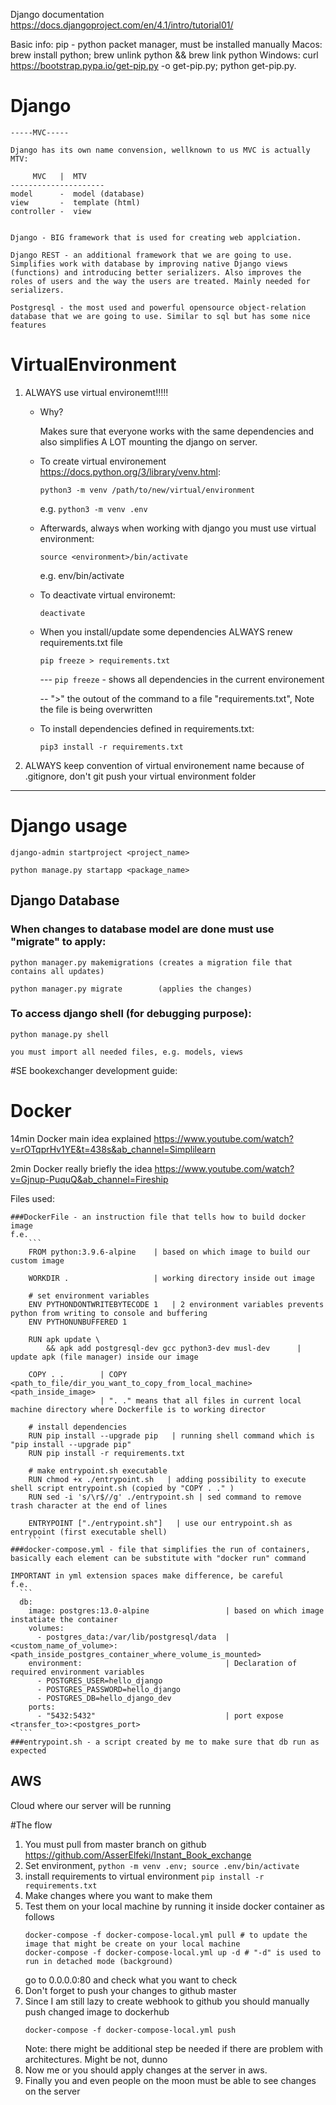 Django documentation 
https://docs.djangoproject.com/en/4.1/intro/tutorial01/

Basic info:
	pip - python packet manager, must be installed manually
		Macos: brew install python; brew unlink python && brew link python
		Windows: curl https://bootstrap.pypa.io/get-pip.py -o get-pip.py; python get-pip.py. 


# Django

	-----MVC-----

	Django has its own name convension, wellknown to us MVC is actually MTV:
	
	     MVC   |  MTV
	---------------------
	model      -  model (database)
	view       -  template (html)  
	controller -  view 


	Django - BIG framework that is used for creating web applciation.
	
	Django REST - an additional framework that we are going to use. Simplifies work with database by improving native Django views (functions) and introducing better serializers. Also improves the roles of users and the way the users are treated. Mainly needed for serializers.

	Postgresql - the most used and powerful opensource object-relation database that we are going to use. Similar to sql but has some nice features

# VirtualEnvironment

1) ALWAYS use virtual environemt!!!!!

	- Why?

		Makes sure that everyone works with the same dependencies and also simplifies A LOT mounting the django on server.
    
    - To create virtual environement https://docs.python.org/3/library/venv.html:
   
		`python3 -m venv /path/to/new/virtual/environment`

		e.g. `python3 -m venv .env`

	- Afterwards, always when working with django you must use virtual environment:

		`source <environment>/bin/activate`

		e.g. env/bin/activate

	- To deactivate virtual environemt:

		`deactivate`

    - When you install/update some dependencies ALWAYS renew requirements.txt file

		`pip freeze > requirements.txt`

		--- `pip freeze` - shows all dependencies in the current environement

		-- ">" the outout of the command to a file "requirements.txt", Note the file is being overwritten

	- To install dependencies defined in requirements.txt:

		`pip3 install -r requirements.txt`



2) ALWAYS keep convention of virtual environement name because of .gitignore, don't git push your virtual environment folder

------------------

# Django usage

	django-admin startproject <project_name>

	python manage.py startapp <package_name>


## Django Database

### When changes to database model are done must use "migrate" to apply:

	python manager.py makemigrations (creates a migration file that contains all updates)

	python manager.py migrate        (applies the changes)

### To access django shell (for debugging purpose):
	
	python manage.py shell

	you must import all needed files, e.g. models, views



#SE bookexchanger development guide:



# Docker

14min Docker main idea explained https://www.youtube.com/watch?v=rOTqprHv1YE&t=438s&ab_channel=Simplilearn

2min Docker really briefly the idea https://www.youtube.com/watch?v=Gjnup-PuquQ&ab_channel=Fireship

Files used:

	###DockerFile - an instruction file that tells how to build docker image
	f.e.
		```
		FROM python:3.9.6-alpine    | based on which image to build our custom image
 
		WORKDIR .                   | working directory inside out image
		
		# set environment variables 
		ENV PYTHONDONTWRITEBYTECODE 1   | 2 environment variables prevents python from writing to console and buffering
		ENV PYTHONUNBUFFERED 1
		
		RUN apk update \
	    	&& apk add postgresql-dev gcc python3-dev musl-dev      | update apk (file manager) inside our image
		
		COPY . .        | COPY <path_to_file/dir_you_want_to_copy_from_local_machine> <path_inside_image>
		                | ". ." means that all files in current local machine directory where Dockerfile is to working director
		
		# install dependencies
		RUN pip install --upgrade pip   | running shell command which is "pip install --upgrade pip"
		RUN pip install -r requirements.txt
		
		# make entrypoint.sh executable
		RUN chmod +x ./entrypoint.sh   | adding possibility to execute shell script entrypoint.sh (copied by "COPY . ." )
		RUN sed -i 's/\r$//g' ./entrypoint.sh | sed command to remove trash character at the end of lines
		
		ENTRYPOINT ["./entrypoint.sh"]   | use our entrypoint.sh as entrypoint (first executable shell)
		```
	###docker-compose.yml - file that simplifies the run of containers, basically each element can be substitute with "docker run" command

	IMPORTANT in yml extension spaces make difference, be careful
	f.e.
	  ```
	  db:
	    image: postgres:13.0-alpine                 | based on which image instatiate the container
	    volumes:
	      - postgres_data:/var/lib/postgresql/data  | <custom_name_of_volume>:<path_inside_postgres_container_where_volume_is_mounted>
	    environment:								| Declaration of required environment variables
	      - POSTGRES_USER=hello_django
	      - POSTGRES_PASSWORD=hello_django
	      - POSTGRES_DB=hello_django_dev
	    ports:
	      - "5432:5432"                             | port expose <transfer_to>:<postgres_port>
	  ```
	###entrypoint.sh - a script created by me to make sure that db run as expected

## AWS

Cloud where our server will be running


#The flow

1) You must pull from master branch on github https://github.com/AsserElfeki/Instant_Book_exchange
2) Set environment, `python -m venv .env; source .env/bin/activate`
3) install requirements to virtual environment `pip install -r requirements.txt`
4) Make changes where you want to make them
5) Test them on your local machine by running it inside docker container as follows
   ```
   docker-compose -f docker-compose-local.yml pull # to update the image that might be create on your local machine
   docker-compose -f docker-compose-local.yml up -d # "-d" is used to run in detached mode (background)
   ```
   go to 0.0.0.0:80 and check what you want to check
6) Don't forget to push your changes to github master
7) Since I am still lazy to create webhook to github you should manually push changed image to dockerhub
   ```
   docker-compose -f docker-compose-local.yml push
   ```
   Note: there might be additional step be needed if there are problem with architectures. Might be not, dunno
8) Now me or you should apply changes at the server in aws.
9) Finally you and even people on the moon must be able to see changes on the server 






